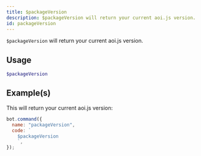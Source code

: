 ```yaml
---
title: $packageVersion
description: $packageVersion will return your current aoi.js version.
id: packageVersion
---
```


`$packageVersion` will return your current aoi.js version.

## Usage

```php
$packageVersion
```

## Example(s)

This will return your current aoi.js version:

```javascript
bot.command({
  name: "packageVersion",
  code: `
    $packageVersion
    `,
});
```
